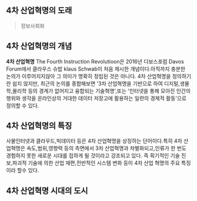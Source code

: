 ## 4차 산업혁명의 도래

>정보사회화

## 4차 산업혁명의 개념
**4차 산업혁명** The Fourth Instruction Revolutioon은 2016년 디보스포럼 Davos Forum에서 클라우스 슈밥 klaus Schwab이 처음 제시한 개념이다.아직까지 충분한 논의가 이루어지지않아 그 의미가 명확히 정립된 것은 아니다. 4차 산업혁명을 정의하기란 쉽지 않지만, 최근의 논의를 종합해보면 '3차 산업혁명을 기반으로 하여 디지털,생물학,물리학 등의 경계가 없어지고 융합되는 기술혁명',또는 '인터넷을 통해 모아진 인간의 행위와 생각을 온라인상의 거대한 데이터 저장고에 활용하는 일련의 경제적 활동'으로 정의할 수 있다.

## 4차 산업혁명의 특징
사물인터넷과 클라우드,빅데이터 등은 4차 산업혁명을 상징하는 단어이다.특히 4차 산업혁명은 속도,범위,영향력 등의 측면에서 3차 산업혁명과 차별화되고,인류가 한 번도 경험하지 못한 새로운 시대를 접하게 될 것이라고 강조되고 있다. 즉 획기적인 기술 진보,파괴적 기술에 의한 산업 재편,전반적인 시스템 변화 등이 4차 산업 혁명의 주요 특징 이라 할수 있다.

## 4차 산업혁명 시대의 도시
